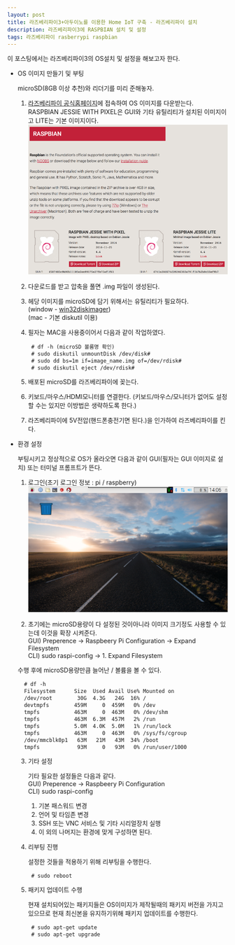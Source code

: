 ```yaml
--- 
layout: post
title: 라즈베리파이3+아두이노를 이용한 Home IoT 구축 - 라즈베리파이 설치
description: 라즈베리파이3에 RASPBIAN 설치 및 설정
tags: 라즈베리파이 rasberrypi raspbian
---
```


이 포스팅에서는 라즈베리파이3의 OS설치 및 설정을 해보고자 한다.

- OS 이미지 만들기 및 부팅

    microSD(8GB 이상 추천)와 리더기를 미리 준해놓자.

    1. [라즈베리파이 공식홈페이지](https://www.raspberrypi.org/downloads/raspbian/)에 접속하여 OS 이미지를 다운받는다.  
    RASPBIAN JESSIE WITH PIXEL은 GUI와 기타 유틸리티가 설치된 이미지이고 LITE는 기본 이미지이다.  
    ![](https://github.com/adahnlim/adahnlim.github.io/blob/master/images/rasberry-3.png?raw=true)
    2. 다운로드를 받고 압축을 풀면 .img 파일이 생성된다.
    3. 헤당 이미지를 microSD에 담기 위해서는 유틸리티가 필요하다.  
    (window - [win32diskimager](http://sourceforge.net/projects/win32diskimager))  
    (mac - 기본 diskutil 이용)
    4. 필자는 MAC을 사용중이어서 다음과 같이 작업하였다.
    
            # df -h (microSD 볼룸명 확인)
            # sudo diskutil unmountDisk /dev/disk#
            # sudo dd bs=1m if=image_name.img of=/dev/rdisk#
            # sudo diskutil eject /dev/rdisk#

    5. 배포된 microSD를 라즈베리파이에 꽂는다.
    6. 키보드/마우스/HDMI모니터를 연결한다. (키보드/마우스/모니터가 없어도 설정할 수는 있지만 이방법은 생략하도록 한다.)
    7. 라즈베리파이에 5V전압(핸드폰충전기면 된다.)을 인가하여 라즈베리파이를 킨다.
    
- 환경 설정

    부팅시키고 정상적으로 OS가 올라오면 다음과 같이 GUI(필자는 GUI 이미지로 설치) 또는 터미널 프롬프트가 뜬다.

    1. 로그인(초기 로그인 정보 : pi / raspberry)
    ![](https://github.com/adahnlim/adahnlim.github.io/blob/master/images/rasberry-4.png?raw=true)

    2. 초기에는 microSD용량이 다 설정된 것이아니라 이미지 크기정도 사용할 수 있는데 이것을 확장 시켜준다.  
    GUI) Preperence -> Raspbeery Pi Configuration -> Expand Filesystem  
    CLI) sudo raspi-config -> 1. Expand Filesystem

    수행 후에 microSD용량만큼 늘어난 / 볼륨을 볼 수 있다.

        # df -h 
        Filesystem      Size  Used Avail Use% Mounted on
        /dev/root        30G  4.3G   24G  16% /
        devtmpfs        459M     0  459M   0% /dev
        tmpfs           463M     0  463M   0% /dev/shm
        tmpfs           463M  6.3M  457M   2% /run
        tmpfs           5.0M  4.0K  5.0M   1% /run/lock
        tmpfs           463M     0  463M   0% /sys/fs/cgroup
        /dev/mmcblk0p1   63M   21M   43M  34% /boot
        tmpfs            93M     0   93M   0% /run/user/1000
   
   3. 기타 설정
   
        기타 필요한 설정들은 다음과 같다.  
        GUI) Preperence -> Raspbeery Pi Configuration   
        CLI) sudo raspi-config

        1. 기본 패스워드 변경
        2. 언어 및 타임존 변경
        3. SSH 또는 VNC 서비스 및 기타 시리얼장치 실행
        4. 이 외의 나머지는 환경에 맞게 구성하면 된다.
    
    4. 리부팅 진행
    
        설정한 것들을 적용하기 위해 리부팅을 수행한다.

            # sudo reboot

    5. 패키지 업데이트 수행

        현재 설치되어있는 패키지들은 OS이미지가 제작될때의 패키지 버전을 가지고 있으므로 현재 최신본을 유지하기위해 패키지 업데이트를 수행한다.

            # sudo apt-get update 
            # sudo apt-get upgrade




